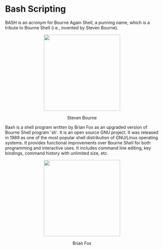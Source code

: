 # Bash Scripting

BASH is an acronym for Bourne Again Shell, a punning name, which is a tribute to Bourne Shell (i.e., invented by Steven Bourne).

<p align="center">
    <img src="https://cdn.facesofopensource.com/wp-content/uploads/2016/04/23070639/faces.SteveBourne17960.web_.jpg" width=250>
</p>

<p align="center">Steven Bourne</p>

Bash is a shell program written by Brian Fox as an upgraded version of Bourne Shell program 'sh'. It is an open source GNU project. It was released in 1989 as one of the most popular shell distribution of GNU/Linux operating systems. It provides functional improvements over Bourne Shell for both programming and interactive uses. It includes command line editing, key bindings, command history with unlimited size, etc.

<p align="center">
    <img src="https://upload.wikimedia.org/wikipedia/commons/3/35/BrianJFox.png" width=250>
</p>

<p align="center">Brian Fox</p>